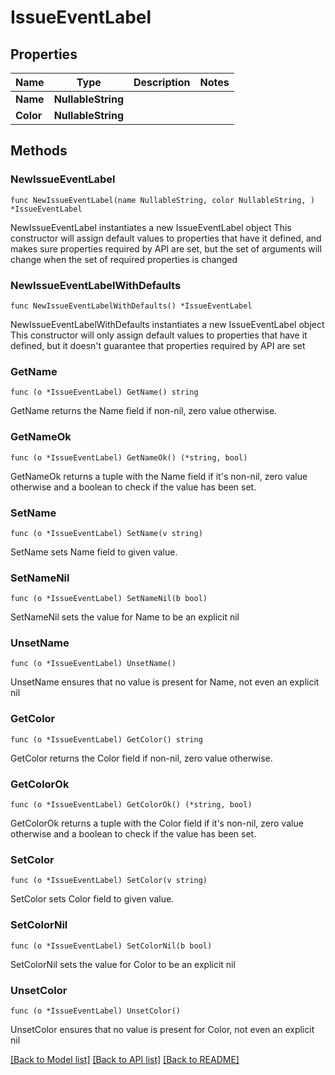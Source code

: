 # IssueEventLabel

## Properties

Name | Type | Description | Notes
------------ | ------------- | ------------- | -------------
**Name** | **NullableString** |  | 
**Color** | **NullableString** |  | 

## Methods

### NewIssueEventLabel

`func NewIssueEventLabel(name NullableString, color NullableString, ) *IssueEventLabel`

NewIssueEventLabel instantiates a new IssueEventLabel object
This constructor will assign default values to properties that have it defined,
and makes sure properties required by API are set, but the set of arguments
will change when the set of required properties is changed

### NewIssueEventLabelWithDefaults

`func NewIssueEventLabelWithDefaults() *IssueEventLabel`

NewIssueEventLabelWithDefaults instantiates a new IssueEventLabel object
This constructor will only assign default values to properties that have it defined,
but it doesn't guarantee that properties required by API are set

### GetName

`func (o *IssueEventLabel) GetName() string`

GetName returns the Name field if non-nil, zero value otherwise.

### GetNameOk

`func (o *IssueEventLabel) GetNameOk() (*string, bool)`

GetNameOk returns a tuple with the Name field if it's non-nil, zero value otherwise
and a boolean to check if the value has been set.

### SetName

`func (o *IssueEventLabel) SetName(v string)`

SetName sets Name field to given value.


### SetNameNil

`func (o *IssueEventLabel) SetNameNil(b bool)`

 SetNameNil sets the value for Name to be an explicit nil

### UnsetName
`func (o *IssueEventLabel) UnsetName()`

UnsetName ensures that no value is present for Name, not even an explicit nil
### GetColor

`func (o *IssueEventLabel) GetColor() string`

GetColor returns the Color field if non-nil, zero value otherwise.

### GetColorOk

`func (o *IssueEventLabel) GetColorOk() (*string, bool)`

GetColorOk returns a tuple with the Color field if it's non-nil, zero value otherwise
and a boolean to check if the value has been set.

### SetColor

`func (o *IssueEventLabel) SetColor(v string)`

SetColor sets Color field to given value.


### SetColorNil

`func (o *IssueEventLabel) SetColorNil(b bool)`

 SetColorNil sets the value for Color to be an explicit nil

### UnsetColor
`func (o *IssueEventLabel) UnsetColor()`

UnsetColor ensures that no value is present for Color, not even an explicit nil

[[Back to Model list]](../README.md#documentation-for-models) [[Back to API list]](../README.md#documentation-for-api-endpoints) [[Back to README]](../README.md)


